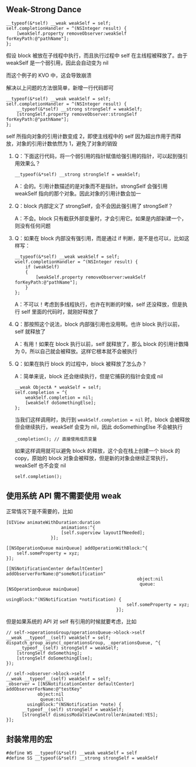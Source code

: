 ## Weak-Strong Dance
```objc
__typeof(&*self) __weak weakSelf = self;
self.completionHandler = ^(NSInteger result) {
    [weakSelf.property removeObserver:weakSelf forKeyPath:@"pathName"];
};
```

假设 block 被放在子线程中执行，而且执行过程中 self 在主线程被释放了。由于 weakSelf 是一个弱引用，因此会自动变为 nil

而这个例子的 KVO 中，这会导致崩溃

解决以上问题的方法很简单，新增一行代码即可

```objc
__typeof(&*self) __weak weakSelf = self;
self.completionHandler = ^(NSInteger result) {
    __typeof(&*self) __strong strongSelf = weakSelf;
    [strongSelf.property removeObserver:strongSelf forKeyPath:@"pathName"];
};
```

self 所指向对象的引用计数变成 2，即使主线程中的 self 因为超出作用于而释放，对象的引用计数依然为 1，避免了对象的销毁

1. Q：下面这行代码，将一个弱引用的指针赋值给强引用的指针，可以起到强引用效果么？

    `__typeof(&*self) __strong strongSelf = weakSelf;`

    A：会的。引用计数描述的是对象而不是指针。strongSelf 会强引用 weakSelf 指向的那个对象。因此对象的引用计数会加一

2. Q：block 内部定义了 strongSelf，会不会因此强引用了 strongSelf？

    A：不会。block 只有截获外部变量时，才会引用它。如果是内部新建一个，则没有任何问题

3. Q：如果在 block 内部没有强引用，而是通过 if 判断，是不是也可以，比如这样写：

    ```objc
    __typeof(&*self) __weak weakSelf = self;
    wself.completionHandler = ^(NSInteger result) {
        if (weakSelf)
        {
            [weakSelf.property removeObserver:weakSelf forKeyPath:@"pathName"];
        }
    };
    ```

    A：不可以！考虑到多线程执行，也许在判断的时候，self 还没释放，但是执行 self 里面的代码时，就刚好释放了

4. Q：那按照这个说法，block 内部强引用也没用啊。也许 block 执行以前，self 就释放了

    A：有用！如果在 block 执行以前，self 就释放了，那么 block 的引用计数降为 0，所以自己就会被释放。这样它根本就不会被执行

5. Q：如果在执行 block 的过程中，block 被释放了怎么办？

    A：简单来说，block 还会继续执行，但是它捕获的指针会变成 nil

    ```objc
    __weak ObjectA * weakSelf = self;
    self.completion = ^{
        weakSelf.completion = nil;
        [weakSelf doSomethingElse];
    };
    ```

    当我们这样调用时，执行到 `weakSelf.completion = nil` 时，block 会被释放但会继续执行，weakSelf 会变为 nil，因此 doSomethingElse 不会被执行

    ``` objc
    _completion(); // 直接使用成员变量
    ```

    如果这样调用就可以避免 block 的释放，这个会在栈上创建一个 block 的 copy，原始的 block 对象会被释放，但是新的对象会继续正常执行，weakSelf 也不会变 nil

    ```objc
    self.completion();
    ```

## 使用系统 API 需不需要使用 weak
正常情况下是不需要的，比如

```objc
[UIView animateWithDuration:duration
                     animations:^{
                     [self.superview layoutIfNeeded];
                 }];

[[NSOperationQueue mainQueue] addOperationWithBlock:^{
    self.someProperty = xyz;
}];

[[NSNotificationCenter defaultCenter] addObserverForName:@"someNotification"
                                                  object:nil
                                                   queue:[NSOperationQueue mainQueue]
                                              usingBlock:^(NSNotification *notification) {
                                              self.someProperty = xyz;
                                          }];
```

但是如果系统的 API 对 self 有引用的时候就要考虑，比如

```objc
// self->operationsGroup/operationsQueue->block->self
__weak __typeof__(self) weakSelf = self;
dispatch_group_async(_operationsGroup, _operationsQueue, ^{
    __typeof__(self) strongSelf = weakSelf;
    [strongSelf doSomething];
    [strongSelf doSomethingElse];
});

// self->observer->block->self
__weak __typeof__(self) weakSelf = self;
_observer = [[NSNotificationCenter defaultCenter] addObserverForName:@"testKey"
            object:nil
             queue:nil
        usingBlock:^(NSNotification *note) {
      __typeof__(self) strongSelf = weakSelf;
      [strongSelf dismissModalViewControllerAnimated:YES];
}];
```

## 封装常用的宏
```objc
#define WS __typeof(&*self) __weak weakSelf = self
#define SS __typeof(&*self) __strong strongSelf = weakSelf
```